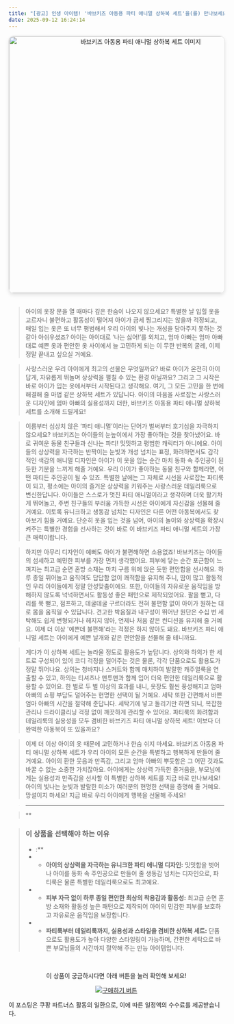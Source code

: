 ```yaml
---
title: "[광고] 인생 아이템! '바브키즈 아동용 파티 애니멀 상하복 세트'을(를) 만나보세요."
date: 2025-09-12 16:24:14
---
```


<div align="center">
    <a href="https://link.coupang.com/re/AFFSDP?lptag=AF8916626&pageKey=8812107225&itemId=25671809832&vendorItemId=92661285878&traceid=V0-153-f3cd1aedc53eb96a&clickBeacon=df3f38a0-8ff4-11f0-8440-be005c8606c7%7E3&requestid=20250913012352858073056229&token=31850C%7CMIXED" target="_blank">
        <img src="https://ads-partners.coupang.com/image1/-h5S7XGsjUlnbQWk-sbsZt9f6ASjTLEuWdjy-eLiN3vnkQWo4-vMhU9Eumd05INj-PRgHJCQP2RHAD8co1cYsRnQG7J-HskA7Q5FcQQTZ1hno7F_XvNijCLuJ0d0NIfGDxddmXKlQWuGYu-ZiDcLYLJ8SElr5p3p5wRBJ27DIKVONVTTkKwuq7s6uA9Ahxlhc2e_ncADfpqqe_AbMv1RpAkfIGvYdPyuk8lvO52B_PQ_RpYvrH87YpOQQRt_zN8HEV0bvV1RiVFp7WF927NV8oRIpg==" alt="바브키즈 아동용 파티 애니멀 상하복 세트 이미지" width="600" style="max-width: 100%; height: auto; border-radius: 12px; border: 1px solid #e0e0e0; box-shadow: 0 4px 8px rgba(0,0,0,0.1);">
    </a>
</div>
<br>

> 아이의 옷장 문을 열 때마다 깊은 한숨이 나오지 않으세요? 특별한 날 입힐 옷을 고르자니 불편하고 활동성이 떨어져 아이가 금세 찡그리지는 않을까 걱정되고, 매일 입는 옷은 또 너무 평범해서 우리 아이의 빛나는 개성을 담아주지 못하는 것 같아 아쉬우셨죠? 아이는 아이대로 ‘나는 싫어!’를 외치고, 엄마 아빠는 엄마 아빠대로 예쁜 옷과 편안한 옷 사이에서 늘 고민하게 되는 이 무한 반복의 굴레, 이제 정말 끝내고 싶으실 거예요.

> 사랑스러운 우리 아이에게 최고의 선물은 무엇일까요? 바로 아이가 온전히 아이답게, 자유롭게 뛰놀며 상상력을 펼칠 수 있는 환경 아닐까요? 그리고 그 시작은 바로 아이가 입는 옷에서부터 시작된다고 생각해요. 여기, 그 모든 고민을 한 번에 해결해 줄 마법 같은 상하복 세트가 있답니다. 아이의 마음을 사로잡는 사랑스러운 디자인에 엄마 아빠의 실용성까지 더한, 바브키즈 아동용 파티 애니멀 상하복 세트를 소개해 드릴게요!

> 이름부터 심상치 않은 ‘파티 애니멀’이라는 단어가 벌써부터 호기심을 자극하지 않으세요? 바브키즈는 아이들의 눈높이에서 가장 좋아하는 것을 찾아냈어요. 바로 귀여운 동물 친구들과 신나는 파티! 밋밋하고 평범한 캐릭터가 아니에요. 아이들의 상상력을 자극하는 반짝이는 눈빛과 개성 넘치는 표정, 화려하면서도 감각적인 색감의 애니멀 디자인은 아이가 이 옷을 입는 순간 마치 동화 속 주인공이 된 듯한 기분을 느끼게 해줄 거예요. 우리 아이가 좋아하는 동물 친구와 함께라면, 어떤 파티든 주인공이 될 수 있죠. 특별한 날에는 그 자체로 시선을 사로잡는 파티룩이 되고, 평소에는 아이의 즐거운 상상력을 키워주는 사랑스러운 데일리룩으로 변신한답니다. 아이들은 스스로가 멋진 파티 애니멀이라고 생각하며 더욱 활기차게 뛰어놀고, 주변 친구들의 부러움 가득한 시선은 아이에게 자신감을 선물해 줄 거예요. 이토록 유니크하고 생동감 넘치는 디자인은 다른 어떤 아동복에서도 찾아보기 힘들 거예요. 단순히 옷을 입는 것을 넘어, 아이의 놀이와 상상력을 확장시켜주는 특별한 경험을 선사하는 것이 바로 이 바브키즈 파티 애니멀 세트의 가장 큰 매력이랍니다.

> 하지만 아무리 디자인이 예뻐도 아이가 불편해하면 소용없죠! 바브키즈는 아이들의 섬세하고 예민한 피부를 가장 먼저 생각했어요. 피부에 닿는 순간 포근함이 느껴지는 최고급 순면 혼방 소재는 마치 구름 위에 앉은 듯한 편안함을 선사해요. 하루 종일 뛰어놀고 움직여도 답답함 없이 쾌적함을 유지해 주니, 땀이 많고 활동적인 우리 아이들에게 정말 안성맞춤이에요. 또한, 아이들의 자유로운 움직임을 방해하지 않도록 넉넉하면서도 활동성 좋은 패턴으로 제작되었어요. 팔을 뻗고, 다리를 쭉 뻗고, 점프하고, 데굴데굴 구르더라도 전혀 불편함 없이 아이가 원하는 대로 몸을 움직일 수 있답니다. 견고한 박음질과 내구성이 뛰어난 원단은 수십 번 세탁해도 쉽게 변형되거나 헤지지 않아, 언제나 처음 같은 컨디션을 유지해 줄 거예요. 이제 더 이상 '예쁜데 불편해'라는 걱정은 하지 않아도 돼요. 바브키즈 파티 애니멀 세트는 아이에게 예쁜 날개와 같은 편안함을 선물해 줄 테니까요.

> 게다가 이 상하복 세트는 놀라울 정도로 활용도가 높답니다. 상의와 하의가 한 세트로 구성되어 있어 코디 걱정을 덜어주는 것은 물론, 각각 단품으로도 활용도가 정말 뛰어나요. 상의는 청바지나 스커트와 함께 매치하여 발랄한 캐주얼룩을 연출할 수 있고, 하의는 티셔츠나 맨투맨과 함께 입어 더욱 편안한 데일리룩으로 활용할 수 있어요. 한 벌로 두 벌 이상의 효과를 내니, 옷장도 훨씬 풍성해지고 엄마 아빠의 쇼핑 부담도 덜어주는 현명한 선택이 될 거예요. 세탁 또한 간편해서 바쁜 엄마 아빠의 시간을 절약해 준답니다. 세탁기에 넣고 돌리기만 하면 되니, 복잡한 관리나 드라이클리닝 걱정 없이 깨끗하게 관리할 수 있어요. 파티룩의 화려함과 데일리룩의 실용성을 모두 겸비한 바브키즈 파티 애니멀 상하복 세트! 이보다 더 완벽한 아동복이 또 있을까요?

> 이제 더 이상 아이의 옷 때문에 고민하거나 한숨 쉬지 마세요. 바브키즈 아동용 파티 애니멀 상하복 세트가 우리 아이의 모든 순간을 특별하고 행복하게 만들어 줄 거예요. 아이의 환한 웃음과 만족감, 그리고 엄마 아빠의 뿌듯함은 그 어떤 것과도 바꿀 수 없는 소중한 가치잖아요. 아이에게는 상상력 가득한 즐거움을, 부모님에게는 실용성과 만족감을 선사할 이 특별한 상하복 세트를 지금 바로 만나보세요! 아이의 빛나는 눈빛과 발랄한 미소가 여러분의 현명한 선택을 증명해 줄 거예요. 망설이지 마세요! 지금 바로 우리 아이에게 행복을 선물해 주세요!

> ---

> **


> ### 이 상품을 선택해야 하는 이유
> - :**
> - *   **아이의 상상력을 자극하는 유니크한 파티 애니멀 디자인:** 밋밋함을 벗어나 아이를 동화 속 주인공으로 만들어 줄 생동감 넘치는 디자인으로, 파티룩은 물론 특별한 데일리룩으로도 최고예요.
> - *   **피부 자극 없이 하루 종일 편안한 최상의 착용감과 활동성:** 최고급 순면 혼방 소재와 활동성 높은 패턴으로 제작되어 아이의 민감한 피부를 보호하고 자유로운 움직임을 보장합니다.
> - *   **파티룩부터 데일리룩까지, 실용성과 스타일을 겸비한 상하복 세트:** 단품으로도 활용도가 높아 다양한 스타일링이 가능하며, 간편한 세탁으로 바쁜 부모님들의 시간까지 절약해 주는 만능 아이템입니다.


<br>

<div align="center">
  <p>이 상품이 궁금하시다면 아래 버튼을 눌러 확인해 보세요!</p>
  <a href="https://link.coupang.com/re/AFFSDP?lptag=AF8916626&pageKey=8812107225&itemId=25671809832&vendorItemId=92661285878&traceid=V0-153-f3cd1aedc53eb96a&clickBeacon=df3f38a0-8ff4-11f0-8440-be005c8606c7%7E3&requestid=20250913012352858073056229&token=31850C%7CMIXED" target="_blank">
    <img src="https://img.shields.io/badge/지금 바로 구매하기-FF5722?style=for-the-badge&logo=coupa&logoColor=white" alt="구매하기 버튼">
  </a>
</div>

이 포스팅은 쿠팡 파트너스 활동의 일환으로, 이에 따른 일정액의 수수료를 제공받습니다.
